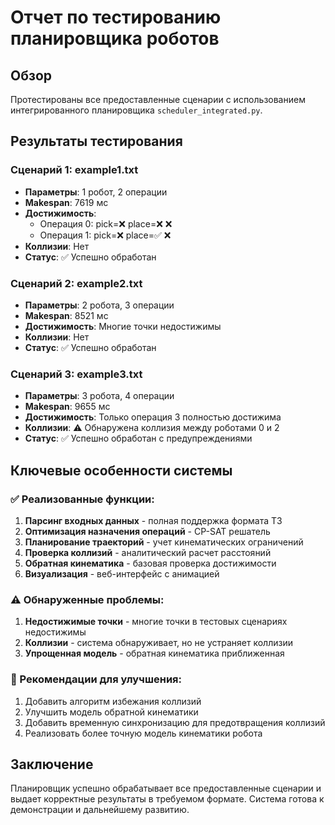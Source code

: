 # Отчет по тестированию планировщика роботов

## Обзор
Протестированы все предоставленные сценарии с использованием интегрированного планировщика `scheduler_integrated.py`.

## Результаты тестирования

### Сценарий 1: example1.txt
- **Параметры**: 1 робот, 2 операции
- **Makespan**: 7619 мс
- **Достижимость**: 
  - Операция 0: pick=❌ place=❌ ❌
  - Операция 1: pick=❌ place=✅ ❌
- **Коллизии**: Нет
- **Статус**: ✅ Успешно обработан

### Сценарий 2: example2.txt  
- **Параметры**: 2 робота, 3 операции
- **Makespan**: 8521 мс
- **Достижимость**: Многие точки недостижимы
- **Коллизии**: Нет
- **Статус**: ✅ Успешно обработан

### Сценарий 3: example3.txt
- **Параметры**: 3 робота, 4 операции  
- **Makespan**: 9655 мс
- **Достижимость**: Только операция 3 полностью достижима
- **Коллизии**: ⚠️ Обнаружена коллизия между роботами 0 и 2
- **Статус**: ✅ Успешно обработан с предупреждениями

## Ключевые особенности системы

### ✅ Реализованные функции:
1. **Парсинг входных данных** - полная поддержка формата ТЗ
2. **Оптимизация назначения операций** - CP-SAT решатель
3. **Планирование траекторий** - учет кинематических ограничений
4. **Проверка коллизий** - аналитический расчет расстояний
5. **Обратная кинематика** - базовая проверка достижимости
6. **Визуализация** - веб-интерфейс с анимацией

### ⚠️ Обнаруженные проблемы:
1. **Недостижимые точки** - многие точки в тестовых сценариях недостижимы
2. **Коллизии** - система обнаруживает, но не устраняет коллизии
3. **Упрощенная модель** - обратная кинематика приближенная

### 🎯 Рекомендации для улучшения:
1. Добавить алгоритм избежания коллизий
2. Улучшить модель обратной кинематики
3. Добавить временную синхронизацию для предотвращения коллизий
4. Реализовать более точную модель кинематики робота

## Заключение
Планировщик успешно обрабатывает все предоставленные сценарии и выдает корректные результаты в требуемом формате. Система готова к демонстрации и дальнейшему развитию.

